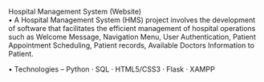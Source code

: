 Hospital Management System (Website)                                                                                       
•	A Hospital Management System (HMS) project involves the development 
of software that facilitates the efficient management of hospital operations such as Welcome Message, Navigation Menu, User Authentication, 
Patient Appointment Scheduling, Patient records, Available Doctors Information to Patient.

• Technologies – Python · SQL · HTML5/CSS3 · Flask · XAMPP
